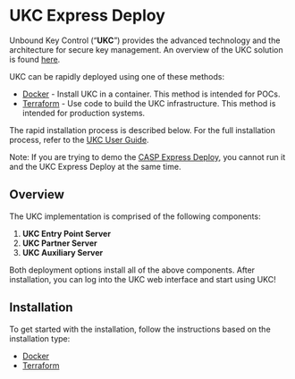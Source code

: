 # UKC Express Deploy

Unbound Key Control (“**UKC**”) provides the advanced technology and the architecture for secure key management. An overview of the UKC solution is found [here](https://www.unboundtech.com/product/unbound-key-control/).

UKC can be rapidly deployed using one of these methods:
- [Docker](https://hub.docker.com/?overlay=onboarding) - Install UKC in a container. This method is intended for POCs.
- [Terraform](https://www.terraform.io/downloads.html) - Use code to build the UKC infrastructure. This method is intended for production systems.

The rapid installation process is described below. For the full installation process, refer to the [UKC User Guide](https://www.unboundtech.com/docs/UKC/UKC_User_Guide/HTML/Content/Products/UKC-EKM/UKC_User_Guide/Installation/A1.html).

Note: If you are trying to demo the [CASP Express Deploy](https://github.com/unbound-tech/CASP-Express-Deploy), you cannot run it and the UKC Express Deploy at the same time.

## Overview

The UKC implementation is comprised of the following components:

1. **UKC Entry Point Server**
2. **UKC Partner Server**
3. **UKC Auxiliary Server**

Both deployment options install all of the above components. After installation, you can log into the UKC web interface and start using UKC!

## Installation
To get started with the installation, follow the instructions based on the installation type:
- [Docker](./ukc-docker)
- [Terraform](./ukc-terraform)
